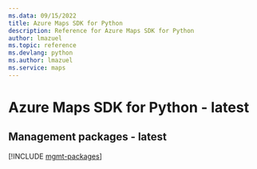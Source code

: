```yaml
---
ms.data: 09/15/2022
title: Azure Maps SDK for Python
description: Reference for Azure Maps SDK for Python
author: lmazuel
ms.topic: reference
ms.devlang: python
ms.author: lmazuel
ms.service: maps
---
```

# Azure Maps SDK for Python - latest

## Management packages - latest
[!INCLUDE [mgmt-packages](maps-mgmt-index.md)]
